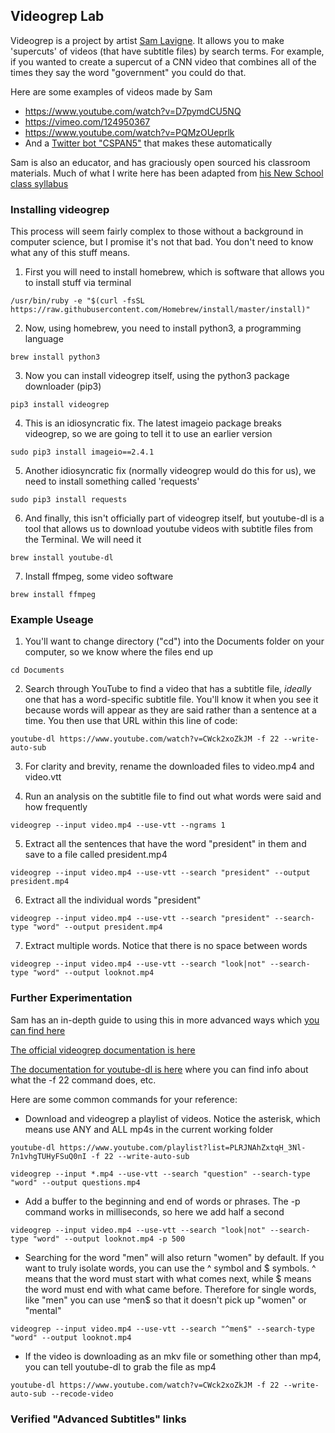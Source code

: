 ## Videogrep Lab

Videogrep is a project by artist [Sam Lavigne](http://lav.io/). It allows you to make 'supercuts' of videos (that have subtitle files) by search terms. For example, if you wanted to create a supercut of a CNN video that combines all of the times they say the word "government" you could do that.

Here are some examples of videos made by Sam

+ https://www.youtube.com/watch?v=D7pymdCU5NQ
+ https://vimeo.com/124950367
+ https://www.youtube.com/watch?v=PQMzOUeprlk
+ And a [Twitter bot "CSPAN5"](https://twitter.com/cspanfive) that makes these automatically

Sam is also an educator, and has graciously open sourced his classroom materials. Much of what I write here has been adapted from [his New School class syllabus](https://github.com/antiboredom/automating-video-lang/blob/master/videogrep.md)

### Installing videogrep

This process will seem fairly complex to those without a background in computer science, but I promise it's not that bad. You don't need to know what any of this stuff means.

1. First you will need to install homebrew, which is software that allows you to install stuff via terminal

```
/usr/bin/ruby -e "$(curl -fsSL https://raw.githubusercontent.com/Homebrew/install/master/install)"
```

2. Now, using homebrew, you need to install python3, a programming language

```
brew install python3
```

3. Now you can install videogrep itself, using the python3 package downloader (pip3)
```
pip3 install videogrep
```

4. This is an idiosyncratic fix. The latest imageio package breaks videogrep, so we are going to tell it to use an earlier version
```
sudo pip3 install imageio==2.4.1
```

5. Another idiosyncratic fix (normally videogrep would do this for us), we need to install something called 'requests'
```
sudo pip3 install requests
```

6. And finally, this isn't officially part of videogrep itself, but youtube-dl is a tool that allows us to download youtube videos with subtitle files from the Terminal. We will need it
```
brew install youtube-dl
```

7. Install ffmpeg, some video software
```
brew install ffmpeg
```

### Example Useage

1. You'll want to change directory ("cd") into the Documents folder on your computer, so we know where the files end up
```
cd Documents
```

2. Search through YouTube to find a video that has a subtitle file, *ideally* one that has a word-specific subtitle file. You'll know it when you see it because words will appear as they are said rather than a sentence at a time. You then use that URL within this line of code:
```
youtube-dl https://www.youtube.com/watch?v=CWck2xoZkJM -f 22 --write-auto-sub
```

3. For clarity and brevity, rename the downloaded files to video.mp4 and video.vtt

4. Run an analysis on the subtitle file to find out what words were said and how frequently
```
videogrep --input video.mp4 --use-vtt --ngrams 1
```
5. Extract all the sentences that have the word "president" in them and save to a file called president.mp4
```
videogrep --input video.mp4 --use-vtt --search "president" --output president.mp4
```

6. Extract all the individual words "president"
```
videogrep --input video.mp4 --use-vtt --search "president" --search-type "word" --output president.mp4
```

7. Extract multiple words. Notice that there is no space between words
```
videogrep --input video.mp4 --use-vtt --search "look|not" --search-type "word" --output looknot.mp4
```

### Further Experimentation

Sam has an in-depth guide to using this in more advanced ways which [you can find here](https://github.com/antiboredom/automating-video-lang/blob/master/videogrep.md)

[The official videogrep documentation is here](https://github.com/antiboredom/videogrep)

[The documentation for youtube-dl is here](https://github.com/rg3/youtube-dl/blob/master/README.md) where you can find info about what the -f 22 command does, etc.

Here are some common commands for your reference:

+ Download and videogrep a playlist of videos. Notice the asterisk, which means use ANY and ALL mp4s in the current working folder
```
youtube-dl https://www.youtube.com/playlist?list=PLRJNAhZxtqH_3Nl-7n1vhgTUHyFSuQ0nI -f 22 --write-auto-sub

videogrep --input *.mp4 --use-vtt --search "question" --search-type "word" --output questions.mp4
```

+ Add a buffer to the beginning and end of words or phrases. The -p command works in milliseconds, so here we add half a second
```
videogrep --input video.mp4 --use-vtt --search "look|not" --search-type "word" --output looknot.mp4 -p 500
```

+ Searching for the word "men" will also return "women" by default. If you want to truly isolate words, you can use the ^ symbol and $ symbols. ^ means that the word must start with what comes next, while $ means the word must end with what came before. Therefore for single words, like "men" you can use ^men$ so that it doesn't pick up "women" or "mental"
```
videogrep --input video.mp4 --use-vtt --search "^men$" --search-type "word" --output looknot.mp4
```

+ If the video is downloading as an mkv file or something other than mp4, you can tell youtube-dl to grab the file as mp4
```
youtube-dl https://www.youtube.com/watch?v=CWck2xoZkJM -f 22 --write-auto-sub --recode-video
```

### Verified "Advanced Subtitles" links
